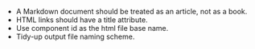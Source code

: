 * A Markdown document should be treated as an article, not as a book.
* HTML links should have a title attribute.
* Use component id as the html file base name.
* Tidy-up output file naming scheme.

